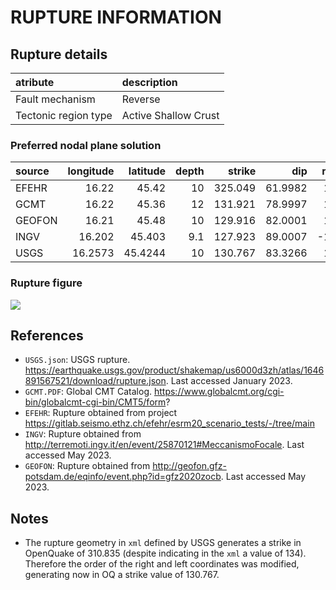 # RUPTURE INFORMATION
    
## Rupture details

| atribute             | description          |
|:---------------------|:---------------------|
| Fault mechanism       | Reverse              |
| Tectonic region type | Active Shallow Crust |

### Preferred nodal plane solution

| source   |   longitude |   latitude |   depth |   strike |     dip |   rake |   mag |
|:---------|------------:|-----------:|--------:|---------:|--------:|-------:|------:|
| EFEHR    |     16.22   |    45.42   |    10   |  325.049 | 61.9982 |    145 |   6.3 |
| GCMT     |     16.22   |    45.36   |    12   |  131.921 | 78.9997 |    170 |   6.4 |
| GEOFON   |     16.21   |    45.48   |    10   |  129.916 | 82.0001 |    177 |   6.4 |
| INGV     |     16.202  |    45.403  |     9.1 |  127.923 | 89.0007 |   -179 |   6.3 |
| USGS     |     16.2573 |    45.4244 |    10   |  130.767 | 83.3266 |    179 |   6.3 |

### Rupture figure

![](earthquake_ruptures.png)

## References

- `USGS.json`: USGS rupture. https://earthquake.usgs.gov/product/shakemap/us6000d3zh/atlas/1646891567521/download/rupture.json. Last accessed January 2023.
- `GCMT.PDF`: Global CMT Catalog. https://www.globalcmt.org/cgi-bin/globalcmt-cgi-bin/CMT5/form?
- `EFEHR`: Rupture obtained from project https://gitlab.seismo.ethz.ch/efehr/esrm20_scenario_tests/-/tree/main
- `INGV`: Rupture obtained from http://terremoti.ingv.it/en/event/25870121#MeccanismoFocale. Last accessed May 2023.
- `GEOFON`: Rupture obtained from http://geofon.gfz-potsdam.de/eqinfo/event.php?id=gfz2020zocb. Last accessed May 2023.

## Notes

- The rupture geometry in `xml` defined by USGS generates a strike in OpenQuake of 310.835 (despite indicating in the `xml` a value of 134). Therefore the order of the right and left coordinates was modified, generating now in OQ a strike value of 130.767.